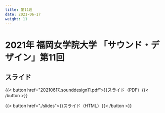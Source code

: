 ```yaml
---
title: 第11週
date: 2021-06-17
weight: 11
---
```



# 2021年 福岡女学院大学 「サウンド・デザイン」第11回

## スライド


{{< button href="20210617_sounddesign11.pdf">}}スライド（PDF）{{< /button >}}

{{< button href="./slides">}}スライド（HTML）{{< /button >}}

